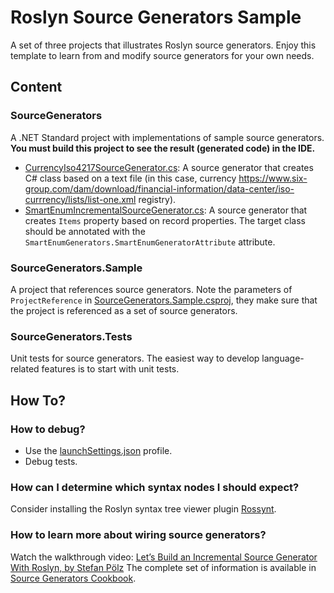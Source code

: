 # Roslyn Source Generators Sample

A set of three projects that illustrates Roslyn source generators. Enjoy this template to learn from and modify source generators for your own needs.

## Content
### SourceGenerators
A .NET Standard project with implementations of sample source generators.
**You must build this project to see the result (generated code) in the IDE.**

- [CurrencyIso4217SourceGenerator.cs](CurrencyIso4217SourceGenerator.cs): A source generator that creates C# class based on a text file (in this case, currency https://www.six-group.com/dam/download/financial-information/data-center/iso-currrency/lists/list-one.xml registry).
- [SmartEnumIncrementalSourceGenerator.cs](SmartEnumIncrementalSourceGenerator.cs): A source generator that creates `Items` property based on record properties. The target class should be annotated with the `SmartEnumGenerators.SmartEnumGeneratorAttribute` attribute.

### SourceGenerators.Sample
A project that references source generators. Note the parameters of `ProjectReference` in [SourceGenerators.Sample.csproj](../SourceGenerators.Sample/SourceGenerators.Sample.csproj), they make sure that the project is referenced as a set of source generators. 

### SourceGenerators.Tests
Unit tests for source generators. The easiest way to develop language-related features is to start with unit tests.

## How To?
### How to debug?
- Use the [launchSettings.json](Properties/launchSettings.json) profile.
- Debug tests.

### How can I determine which syntax nodes I should expect?
Consider installing the Roslyn syntax tree viewer plugin [Rossynt](https://plugins.jetbrains.com/plugin/16902-rossynt/).

### How to learn more about wiring source generators?
Watch the walkthrough video: [Let’s Build an Incremental Source Generator With Roslyn, by Stefan Pölz](https://youtu.be/azJm_Y2nbAI)
The complete set of information is available in [Source Generators Cookbook](https://github.com/dotnet/roslyn/blob/main/docs/features/source-generators.cookbook.md).